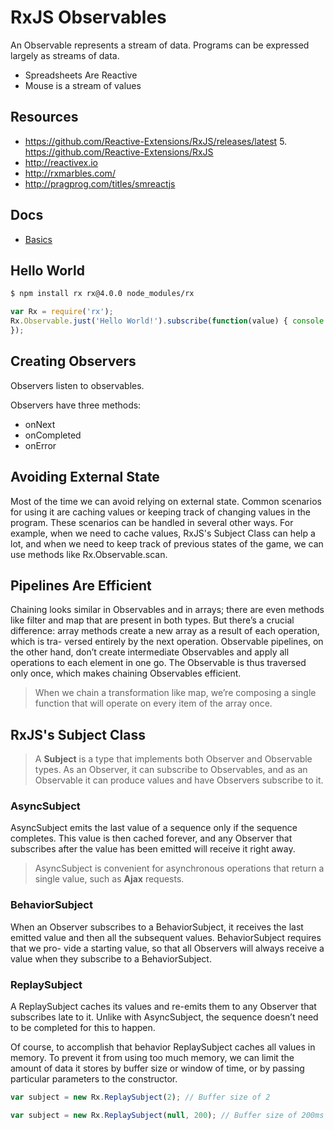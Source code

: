 # RxJS Observables

An Observable represents a stream of data. Programs can be expressed largely as streams of data.

+ Spreadsheets Are Reactive
+ Mouse is a stream of values


## Resources

+ https://github.com/Reactive-Extensions/RxJS/releases/latest 5. https://github.com/Reactive-Extensions/RxJS
+ http://reactivex.io
+ http://rxmarbles.com/
+ http://pragprog.com/titles/smreactjs

## Docs

+ [Basics](./docs/basics.md)

## Hello World

```bash
$ npm install rx rx@4.0.0 node_modules/rx
```

```js
var Rx = require('rx');
Rx.Observable.just('Hello World!').subscribe(function(value) { console.log(value);
});
```

## Creating Observers

Observers listen to observables.

Observers have three methods:

+ onNext
+ onCompleted
+ onError

## Avoiding External State

Most of the time we can avoid relying on external state. Common scenarios for using it are caching values or keeping track of changing values in the program. These scenarios can be handled in several other ways. For example, when we need to cache values, RxJS's Subject Class can help a lot, and when we need to keep track of previous states of the game, we can use methods like Rx.Observable.scan.

## Pipelines Are Efficient

Chaining looks similar in Observables and in arrays; there are even methods like filter and map that are present in both types. But there’s a crucial difference: array methods create a new array as a result of each operation, which is tra- versed entirely by the next operation. Observable pipelines, on the other hand, don’t create intermediate Observables and apply all operations to each element in one go. The Observable is thus traversed only once, which makes chaining Observables efficient.

> When we chain a transformation like map, we’re composing a single function that will operate on every item of the array once.

## RxJS's Subject Class

> A **Subject** is a type that implements both Observer and Observable types. As an Observer, it can subscribe to Observables, and as an Observable it can produce values and have Observers subscribe to it.

### AsyncSubject

AsyncSubject emits the last value of a sequence only if the sequence completes. This value is then cached forever, and any Observer that subscribes after the value has been emitted will receive it right away.

> AsyncSubject is convenient for asynchronous operations that return a single value, such as **Ajax** requests.

### BehaviorSubject

When an Observer subscribes to a BehaviorSubject, it receives the last emitted value and then all the subsequent values. BehaviorSubject requires that we pro- vide a starting value, so that all Observers will always receive a value when they subscribe to a BehaviorSubject.

### ReplaySubject

A ReplaySubject caches its values and re-emits them to any Observer that subscribes late to it. Unlike with AsyncSubject, the sequence doesn’t need to be completed for this to happen.

Of course, to accomplish that behavior ReplaySubject caches all values in memory. To prevent it from using too much memory, we can limit the amount of data it stores by buffer size or window of time, or by passing particular parameters to the constructor.

```js
var subject = new Rx.ReplaySubject(2); // Buffer size of 2

var subject = new Rx.ReplaySubject(null, 200); // Buffer size of 200ms
```